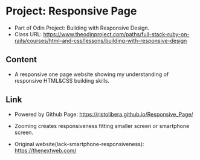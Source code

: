 # Project: Responsive Page

- Part of Odin Project: Building with Responsive Design. 
- Class URL: https://www.theodinproject.com/paths/full-stack-ruby-on-rails/courses/html-and-css/lessons/building-with-responsive-design

## Content

- A responsive one page website showing my understanding of responsive HTML&CSS building skills.

## Link

- Powered by Github Page:
https://ristolibera.github.io/Responsive_Page/

- Zooming creates responsiveness fitting smaller screen or smartphone screen.

- Original website(lack-smartphone-responsiveness):
https://thenextweb.com/


